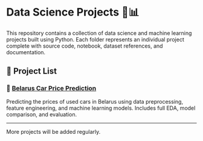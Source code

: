 # Data Science Projects 🧠📊

This repository contains a collection of data science and machine learning projects built using Python. Each folder represents an individual project complete with source code, notebook, dataset references, and documentation.

## 📁 Project List

### 🔹 [Belarus Car Price Prediction](./belarus-car-price-prediction)
Predicting the prices of used cars in Belarus using data preprocessing, feature engineering, and machine learning models. Includes full EDA, model comparison, and evaluation.

---

More projects will be added regularly.
